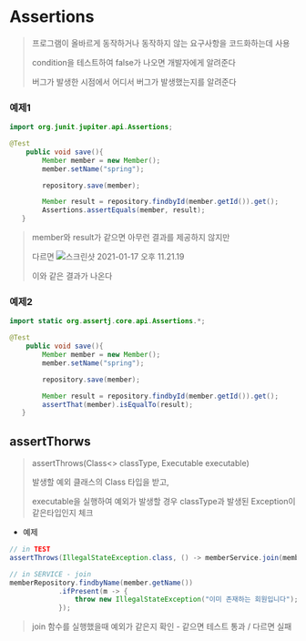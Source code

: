# Assertions

> 프로그램이 올바르게 동작하거나 동작하지 않는 요구사항을 코드화하는데 사용
>
> condition을 테스트하여 false가 나오면 개발자에게 알려준다
>
> 버그가 발생한 시점에서 어디서 버그가 발생했는지를 알려준다

### 예제1

~~~java
import org.junit.jupiter.api.Assertions;

@Test
    public void save(){
        Member member = new Member();
        member.setName("spring");

        repository.save(member);

        Member result = repository.findbyId(member.getId()).get();
        Assertions.assertEquals(member, result);
   }
~~~

> member와 result가 같으면 아무런 결과를 제공하지 않지만
>
> 다르면 ![스크린샷 2021-01-17 오후 11.21.19](assertions결과.png)
>
> 이와 같은 결과가 나온다 

### 예제2

~~~java
import static org.assertj.core.api.Assertions.*;

@Test
    public void save(){
        Member member = new Member();
        member.setName("spring");

        repository.save(member);

        Member result = repository.findbyId(member.getId()).get();
        assertThat(member).isEqualTo(result);
   }
~~~



## assertThorws

> assertThrows(Class<> classType, Executable executable)
>
> 발생할 예외 클래스의 Class 타입을 받고, 
>
> executable을 실행하여 예외가 발생할 경우 classType과 발생된 Exception이 같은타입인지 체크

- 예제

~~~java
// in TEST
assertThrows(IllegalStateException.class, () -> memberService.join(member2));
~~~

~~~java
// in SERVICE - join
memberRepository.findbyName(member.getName())
            .ifPresent(m -> {
                throw new IllegalStateException("이미 존재하는 회원입니다");
            });
~~~

> join 함수를 실행했을때 예외가 같은지 확인 - 같으면 테스트 통과 / 다르면 실패